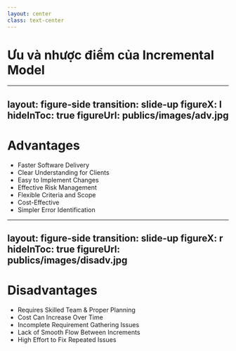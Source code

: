 ```yaml
---
layout: center
class: text-center
---
```


# Ưu và nhược điểm của Incremental Model

---
layout: figure-side
transition: slide-up
figureX: l
hideInToc: true
figureUrl: publics/images/adv.jpg
---

# Advantages

- Faster Software Delivery
- Clear Understanding for Clients
- Easy to Implement Changes
- Effective Risk Management
- Flexible Criteria and Scope
- Cost-Effective
- Simpler Error Identification

---
layout: figure-side
transition: slide-up
figureX: r
hideInToc: true
figureUrl: publics/images/disadv.jpg
---

# Disadvantages

- Requires Skilled Team & Proper Planning
- Cost Can Increase Over Time
- Incomplete Requirement Gathering Issues
- Lack of Smooth Flow Between Increments
- High Effort to Fix Repeated Issues
